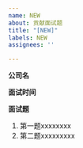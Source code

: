 ```yaml
---
name: NEW
about: 贡献面试题
title: "[NEW]"
labels: NEW
assignees: ''

---
```


<!-- 十分感谢为本仓库做出贡献，好的开源项目，你我共同打造！  -->

**公司名**
<!-- 您在哪家公司遇到的面试题 -->

**面试时间**
<!-- 格式：YYYY 年 MM 月 DD 日 -->

**面试题**
<!-- 友善的提供您还记得的面试题 -->
1. 第一题xxxxxxxx
2. 第二题xxxxxxxxx
